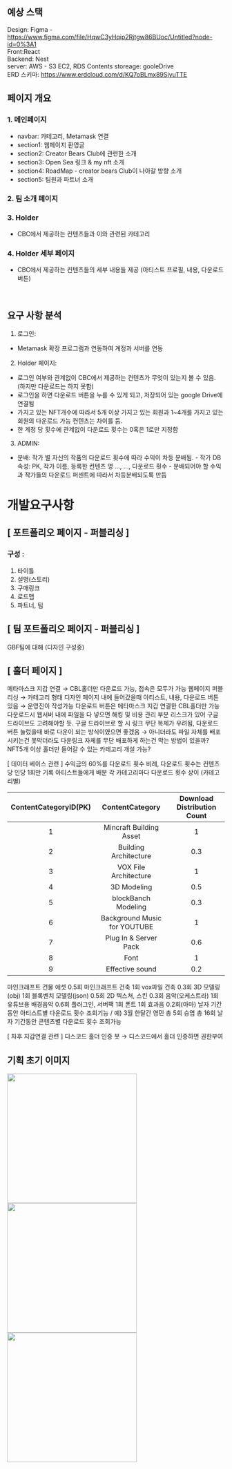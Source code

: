 ## 예상 스택

Design: Figma - https://www.figma.com/file/HqwC3yHqip2Rjtgw86BUoc/Untitled?node-id=0%3A1
<br>
Front:React
<br>
Backend: Nest
<br>
server: AWS - S3 EC2, RDS
Contents storeage: gooleDrive
<br>
ERD 스키마: https://www.erdcloud.com/d/KQ7oBLmx89SjyuTTE
<br>

## 페이지 개요

### 1. 메인페이지

- navbar: 카테고리, Metamask 연결
- section1: 웹페이지 환영글
- section2: Creator Bears Club에 관련한 소개
- section3: Open Sea 링크 & my nft 소개
- section4: RoadMap - creator bears Club이 나아갈 방향 소개
- section5: 팀원과 파트너 소개

### 2. 팀 소개 페이지

### 3. Holder

- CBC에서 제공하는 컨텐츠들과 이와 관련된 카테고리

### 4. Holder 세부 페이지

- CBC에서 제공하는 컨텐츠들의 세부 내용들 제공 (아티스트 프로필, 내용, 다운로드 버튼)

<br/>

## 요구 사항 분석

1. 로그인:

- Metamask 확장 프로그램과 연동하여 계정과 서버를 연동

2. Holder 페이지:

- 로그인 여부와 관계없이 CBC에서 제공하는 컨텐츠가 무엇이 있는지 볼 수 있음. (하지만 다운로드는 하지 못함)
- 로그인을 하면 다운로드 버튼을 누를 수 있게 되고, 저장되어 있는 google Drive에 연결됨
- 가지고 있는 NFT개수에 따라서 5개 이상 가지고 있는 회원과 1~4개를 가지고 있는 회원의 다운로드 가능 컨텐츠는 차이를 둠.
- 한 계정 당 횟수에 관계없이 다운로드 횟수는 0혹은 1로만 지정함

3. ADMIN:

- 분배: 작가 별 자신의 작품의 다운로드 횟수에 따라 수익이 차등 분배됨. - 작가 DB 속성: PK, 작가 이름, 등록한 컨텐츠 명 ..., ..., 다운로드 횟수 - 분배되어야 할 수익과 작가들의 다운로드 퍼센트에 따라서 차등분배되도록 만듬
  <br/>





# 개발요구사항
## [ 포트폴리오 페이지 - 퍼블리싱 ]
### 구성 :

1. 타이틀
2. 설명(스토리)
3. 구매링크
4. 로드맵
5. 파트너, 팀

## [ 팀 포트폴리오 페이지 - 퍼블리싱 ]

GBF팀에 대해 (디자인 구성중)

## [ 홀더 페이지 ]
메타마스크 지갑 연결 → CBL홀더만 다운로드 가능, 접속은 모두가 가능
웹페이지 퍼블리싱 → 카테고리 형태 디자인
페이지 내에 들어갔을때 아티스트, 내용, 다운로드 버튼 있음 → 운영진이 작성가능
다운로드 버튼은 메타마스크 지갑 연결한 CBL홀더만 가능
다운로드시 웹서버 내에 파일을 다 넣으면 해킹 및 비용 관리 부분 리스크가 있어 구글 드라이브도 고려해야할 듯. 구글 드라이브로 할 시 링크 무단 복제가 우려됨, 다운로드 버튼 눌렀을때 바로 다운이 되는 방식이였으면 좋겠음 → 아니더라도 파일 자체를 배포시키는건 못막더라도 다운링크 자체를 무단 배포하게 하는건 막는 방법이 있을까?
NFT5개 이상 홀더만 들어갈 수 있는 카테고리 개설 가능?

[ 데이터 베이스 관련 ]
수익금의 60%를 다운로드 횟수 비례, 다운로드 횟수는 컨텐츠당 인당 1회만 기록
아티스트들에게 배분 각 카테고리마다 다운로드 횟수 상이 (카테고리별)



| ContentCategoryID(PK) |       ContentCategory        | Download Distribution Count |
| :-------------------: | :--------------------------: | :-------------------------: |
|           1           |   Mincraft Building Asset    |              1              |
|           2           |    Building Architecture     |             0.3             |
|           3           |    VOX File Architecture     |              1              |
|           4           |         3D Modeling          |             0.5             |
|           5           |     blockBanch Modeling      |             0.3             |
|           6           | Background Music for YOUTUBE |              1              |
|           7           |    Plug In  & Server Pack    |             0.6             |
|           8           |             Font             |              1              |
|           9           |       Effective sound        |             0.2             |



마인크래프트 건물 에셋 0.5회
마인크래프트 건축 1회
vox파일 건축 0.3회
3D 모델링(obj) 1회
블록벤치 모델링(json) 0.5회
2D 텍스쳐, 스킨 0.3회
음악(오케스트라) 1회
유튜브용 배경음악 0.6회
플러그인, 서버팩 1회
폰트 1회
효과음 0.2회(아마)
날자 기간동안 아티스트별 다운로드 횟수 조회기능 / 예) 3월 한달간 영민 총 5회 승엽 총 16회
날자 기간동안 콘텐츠별 다운로드 횟수 조회가능

[ 차후 지갑연결 관련 ]
디스코드 홀더 인증 봇 → 디스코드에서 홀더 인증하면 권한부여

## 기획 초기 이미지

<img src = "https://user-images.githubusercontent.com/63040492/163362678-983ec58f-0fd6-4f33-b7be-e413a9992778.png"  width="300" height="300">
<img src = "https://user-images.githubusercontent.com/63040492/163362697-071823a5-d8d5-43e0-998f-b3ac35cba6b8.png"  width="300" height="300">
<img src = "https://user-images.githubusercontent.com/63040492/163362713-b462c5a1-8a51-495e-9925-515941ff7b5d.png"  width="300" height="300">
